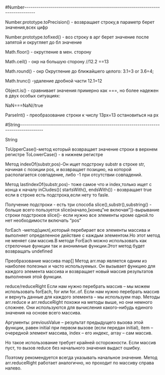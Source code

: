 #Number-----------------------------------------------------------------------------------

Number.prototype.toPrecision() - возвращает строку,в параметр берет значения,всех цифр 

 Number.prototype.tofixed() - воз строку в арг берет значение после запятой и округляет до бл значение  

 Math.floor() - округление в мен. сторону    

Math.ceil() - окр на большую сторону //12.2 ==13  

Math.round() - окр Округление до ближайшего целого: 3.1=3 or 3.6=4; 
  
Math.trunc() -удаление дробной части 12.1=12   

Object.is() - сравнивает значения примерно как ===, но более надежен в двух особых ситуациях: 

NaN===NaN//true   

ParseInt() - преобразование строки к числу 13px=13 остановиться на px 



#String-----------------------------------------------------------------------------------------

String

ToUpperCase()-метод который возвращает значение строки в верхнем регистре
ToLowerCase() - в нижнем регистре

Метод indexOf(substr,pos)-Он ищет подстроку substr в строке str, начиная с позиции pos, и возвращает позицию, на которой располагается совпадение, либо -1 при отсутствии совпадений.

Метод lastIndexOf(substr,pos)- тоже самое что и index,только ищет с конца к началу 
inCludes()( startsWith(), endsWith()) - возвращает true если в строке есть подстрока,если нету то fasle.

Получение подстроки - есть три способа slice(),substr(),substring() - больше всего пользуется slice(начало,[конец”не включая”])-вырывание строки подстроков
slice()- если нужно все элементы кроме одной.то нет необходимости включать “pos” 

forEach 
-метод(цикл),который перебирает все элементы массива и выполняет определенное действие с каждым элементом.Но этот метод не меняет сам массив.В методе ForEach можно использовать как стрелочные функции так и анонимные функции.Этот метод будет возвращать undefined

Преобразование массива
map[]
Метод arr.map является одним из наиболее полезных и часто используемых.  Он вызывает функцию для каждого элемента массива и возвращает  новый массив результатов выполнения этой функции.


reduce/reduceRight 
 Если нам нужно перебрать массив – мы можем использовать forEach, for или for..of.  Если нам нужно перебрать массив и вернуть данные для каждого элемента – мы используем map.  Методы arr.reduce и arr.reduceRight похожи на методы выше, но они немного сложнее. Они используются для вычисления какого-нибудь единого значения на основе всего массива.

Аргументы:
previousValue – результат предыдущего вызова этой функции, равен initial при первом вызове (если передан initial),
item – очередной элемент массива,
index – его индекс,
array – сам массив.

Но такое использование требует крайней осторожности. Если массив пуст, то вызов reduce без начального значения выдаст ошибку.

Поэтому рекомендуется всегда указывать начальное значение.
Метод arr.reduceRight работает аналогично, но проходит по массиву справа налево.